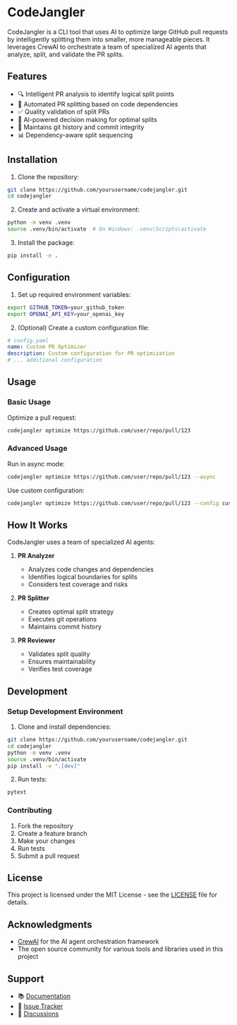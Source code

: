 # CodeJangler

CodeJangler is a CLI tool that uses AI to optimize large GitHub pull requests by intelligently splitting them into smaller, more manageable pieces. It leverages CrewAI to orchestrate a team of specialized AI agents that analyze, split, and validate the PR splits.

## Features

- 🔍 Intelligent PR analysis to identify logical split points
- 🔀 Automated PR splitting based on code dependencies
- ✅ Quality validation of split PRs
- 🤖 AI-powered decision making for optimal splits
- 🔄 Maintains git history and commit integrity
- 📊 Dependency-aware split sequencing

## Installation

1. Clone the repository:
```bash
git clone https://github.com/yourusername/codejangler.git
cd codejangler
```

2. Create and activate a virtual environment:
```bash
python -m venv .venv
source .venv/bin/activate  # On Windows: .venv\Scripts\activate
```

3. Install the package:
```bash
pip install -e .
```

## Configuration

1. Set up required environment variables:
```bash
export GITHUB_TOKEN=your_github_token
export OPENAI_API_KEY=your_openai_key
```

2. (Optional) Create a custom configuration file:
```yaml
# config.yaml
name: Custom PR Optimizer
description: Custom configuration for PR optimization
# ... additional configuration
```

## Usage

### Basic Usage

Optimize a pull request:
```bash
codejangler optimize https://github.com/user/repo/pull/123
```

### Advanced Usage

Run in async mode:
```bash
codejangler optimize https://github.com/user/repo/pull/123 --async
```

Use custom configuration:
```bash
codejangler optimize https://github.com/user/repo/pull/123 --config custom_config.yaml
```

## How It Works

CodeJangler uses a team of specialized AI agents:

1. **PR Analyzer**
   - Analyzes code changes and dependencies
   - Identifies logical boundaries for splits
   - Considers test coverage and risks

2. **PR Splitter**
   - Creates optimal split strategy
   - Executes git operations
   - Maintains commit history

3. **PR Reviewer**
   - Validates split quality
   - Ensures maintainability
   - Verifies test coverage

## Development

### Setup Development Environment

1. Clone and install dependencies:
```bash
git clone https://github.com/yourusername/codejangler.git
cd codejangler
python -m venv .venv
source .venv/bin/activate
pip install -e ".[dev]"
```

2. Run tests:
```bash
pytest
```

### Contributing

1. Fork the repository
2. Create a feature branch
3. Make your changes
4. Run tests
5. Submit a pull request

## License

This project is licensed under the MIT License - see the [LICENSE](LICENSE) file for details.

## Acknowledgments

- [CrewAI](https://github.com/joaomdmoura/crewAI) for the AI agent orchestration framework
- The open source community for various tools and libraries used in this project

## Support

- 📚 [Documentation](docs/)
- 🐛 [Issue Tracker](https://github.com/yourusername/codejangler/issues)
- 💬 [Discussions](https://github.com/yourusername/codejangler/discussions)
